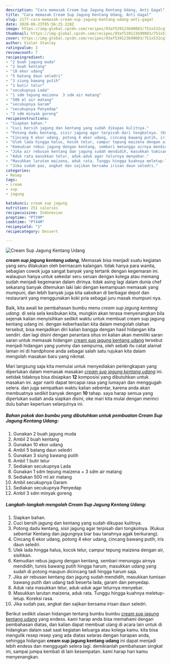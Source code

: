 ```yaml
---
description: "Cara memasak Cream Sup Jagung Kentang Udang, Anti Gagal"
title: "Cara memasak Cream Sup Jagung Kentang Udang, Anti Gagal"
slug: 2177-cara-memasak-cream-sup-jagung-kentang-udang-anti-gagal
date: 2020-08-23T05:56:25.228Z
image: https://img-global.cpcdn.com/recipes/93af539123b90083/751x532cq70/cream-sup-jagung-kentang-udang-foto-resep-utama.jpg
thumbnail: https://img-global.cpcdn.com/recipes/93af539123b90083/751x532cq70/cream-sup-jagung-kentang-udang-foto-resep-utama.jpg
cover: https://img-global.cpcdn.com/recipes/93af539123b90083/751x532cq70/cream-sup-jagung-kentang-udang-foto-resep-utama.jpg
author: Violet Stanley
ratingvalue: 3
reviewcount: 7
recipeingredient:
- "2 buah jagung muda"
- "2 buah kentang"
- "10 ekor udang"
- "5 batang daun seledri"
- "3 siung bawang putih"
- "1 butir telur"
- "secukupnya Lada"
- "1 sdm tepung maizena  3 sdm air matang"
- "500 ml air matang"
- "secukupnya Garam"
- "secukupnya Penyedap"
- "3 sdm minyak goreng"
recipeinstructions:
- "Siapkan bahan."
- "Cuci bersih jagung dan kentang yang sudah dikupas kulitnya."
- "Potong dadu kentang, sisir jagung agar terpisah dari tongkolnya. (Kukus sebentar Kentang dan jagungnya biar bau tanahnya agak berkurang)."
- "Cincang 6 ekor udang, potong 4 ekor udang, cincang bawang putih, iris daun seledri."
- "Ulek lada hingga halus, kocok telur, campur tepung maizena dengan air, sisihkan."
- "Kemudian rebus jagung dengan kentang, sembari menunggu airnya mendidih, tumis bawang putih hingga harum, masukkan udang yang sudah di potong maupun dicincang tadi hingga harum saja."
- "Jika air rebusan kentang dan jagung sudah mendidih, masukkan tumisan bawang putih dan udang tadi beserta lada, garam dan penyedap."
- "Aduk rata masukkan telur, aduk-aduk agar telurnya menyebar."
- "Masukkan larutan maizena, aduk rata. Tunggu hingga kuahnya meletup-letup. Koreksi rasa."
- "Jika sudah pas, angkat dan sajikan bersama irisan daun seledri."
categories:
- Resep
tags:
- cream
- sup
- jagung

katakunci: cream sup jagung 
nutrition: 251 calories
recipecuisine: Indonesian
preptime: "PT39M"
cooktime: "PT44M"
recipeyield: "1"
recipecategory: Dessert

---
```



![Cream Sup Jagung Kentang Udang](https://img-global.cpcdn.com/recipes/93af539123b90083/751x532cq70/cream-sup-jagung-kentang-udang-foto-resep-utama.jpg)

<b><i>cream sup jagung kentang udang</i></b>, Memasak bisa menjadi suatu kegiatan yang seru dilakukan oleh bermacam kalangan. tidak hanya para wanita, sebagian cowok juga sangat banyak yang tertarik dengan kegemaran ini. walaupun hanya untuk sekedar seru seruan dengan kolega atau memang sudah menjadi kegemaran dalam dirinya. tidak asing lagi dalam dunia chef sekarang banyak ditemukan laki laki dengan kemampuan memasak yang mumpuni, dan lebih banyak juga kita saksikan di berbagai depot dan restaurant yang menggunakan koki pria sebagai juru masak mumpuni nya.

Baik, kita awali ke pembahasan bumbu menu <i>cream sup jagung kentang udang</i>. di sela sela kesibukan kita, mungkin akan terasa menyenangkan bila sejenak kalian menyisihkan sedikit waktu untuk membuat cream sup jagung kentang udang ini. dengan keberhasilan kita dalam mengolah olahan tersebut, bisa menjadikan diri kalian bangga dengan hasil hidangan kita sendiri. dan lagi disini dengan perantara situs ini kalian akan memiliki saran saran untuk memasak hidangan <u>cream sup jagung kentang udang</u> tersebut menjadi hidangan yang yummy dan sempurna, oleh sebab itu catat alamat laman ini di handphone anda sebagai salah satu rujukan kita dalam mengolah masakan baru yang nikmat.




Mari langsung saja kita memulai untuk menyediakan perlengkapan yang diperlukan dalam memasak masakan <u><i>cream sup jagung kentang udang</i></u> ini. setidak tidaknya bisa disiapkan <b>12</b> komposisi yang dibutuhkan untuk masakan ini. agar nanti dapat tercapai rasa yang lumayan dan menggugah selera. dan juga sempatkan waktu kalian sebentar, karena anda akan membuatnya sedikit banyak dengan <b>10</b> tahap. saya harap semua yang diperlukan sudah anda siapkan disini, oke mari kita mulai dengan merinci dulu bahan keperluan selanjutnya ini.

<!--inarticleads1-->

##### Bahan pokok dan bumbu yang dibutuhkan untuk pembuatan Cream Sup Jagung Kentang Udang:

1. Gunakan 2 buah jagung muda
1. Ambil 2 buah kentang
1. Gunakan 10 ekor udang
1. Ambil 5 batang daun seledri
1. Gunakan 3 siung bawang putih
1. Ambil 1 butir telur
1. Sediakan secukupnya Lada
1. Gunakan 1 sdm tepung maizena + 3 sdm air matang
1. Sediakan 500 ml air matang
1. Ambil secukupnya Garam
1. Sediakan secukupnya Penyedap
1. Ambil 3 sdm minyak goreng




<!--inarticleads2-->

##### Langkah-langkah mengolah Cream Sup Jagung Kentang Udang:

1. Siapkan bahan.
1. Cuci bersih jagung dan kentang yang sudah dikupas kulitnya.
1. Potong dadu kentang, sisir jagung agar terpisah dari tongkolnya. (Kukus sebentar Kentang dan jagungnya biar bau tanahnya agak berkurang).
1. Cincang 6 ekor udang, potong 4 ekor udang, cincang bawang putih, iris daun seledri.
1. Ulek lada hingga halus, kocok telur, campur tepung maizena dengan air, sisihkan.
1. Kemudian rebus jagung dengan kentang, sembari menunggu airnya mendidih, tumis bawang putih hingga harum, masukkan udang yang sudah di potong maupun dicincang tadi hingga harum saja.
1. Jika air rebusan kentang dan jagung sudah mendidih, masukkan tumisan bawang putih dan udang tadi beserta lada, garam dan penyedap.
1. Aduk rata masukkan telur, aduk-aduk agar telurnya menyebar.
1. Masukkan larutan maizena, aduk rata. Tunggu hingga kuahnya meletup-letup. Koreksi rasa.
1. Jika sudah pas, angkat dan sajikan bersama irisan daun seledri.




Berikut sedikit ulasan hidangan tentang bumbu bumbu <u>cream sup jagung kentang udang</u> yang endess. kami harap anda bisa memahami dengan pembahasan diatas, dan kalian dapat membuat ulang di acara lain untuk di hidangkan dalam saat saat kegiatan keluarga atau kolega kamu. kita bisa mengulik resep resep yang ada diatas selaras dengan harapan anda, sehingga hidangan <b>cream sup jagung kentang udang</b> ini dapat menjadi lebih endess dan menggugah selera lagi. demikianlah pembahasan singkat ini, sampai jumpa kembali di lain kesempatan. kami harap hari kamu menyenangkan.
